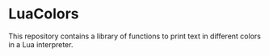 # LuaColors
This repository contains a library of functions to print text in different colors in a Lua interpreter.
